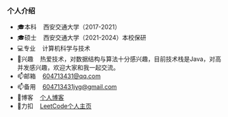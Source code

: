 ### 个人介绍
* 🎓本科&nbsp;&nbsp;&nbsp;&nbsp;西安交通大学（2017-2021）
* 🎓硕士&nbsp;&nbsp;&nbsp;&nbsp;西安交通大学（2021-2024）本校保研
* 💻专业&nbsp;&nbsp;&nbsp;&nbsp;计算机科学与技术
* 🎈兴趣&nbsp;&nbsp;&nbsp;&nbsp;热爱技术，对数据结构与算法十分感兴趣，目前技术栈是Java，对高并发感兴趣，欢迎大家和我一起交流。
* 📫邮箱&nbsp;&nbsp;&nbsp;&nbsp;604713431@qq.com
* 📫备用&nbsp;&nbsp;&nbsp;&nbsp;604713431jyg@gmail.com
* 🥼博客&nbsp;&nbsp;&nbsp;&nbsp;[个人博客](www.baidu.com)
* 🧥力扣&nbsp;&nbsp;&nbsp;&nbsp;[LeetCode个人主页](https://leetcode-cn.com/u/jyg_/)

